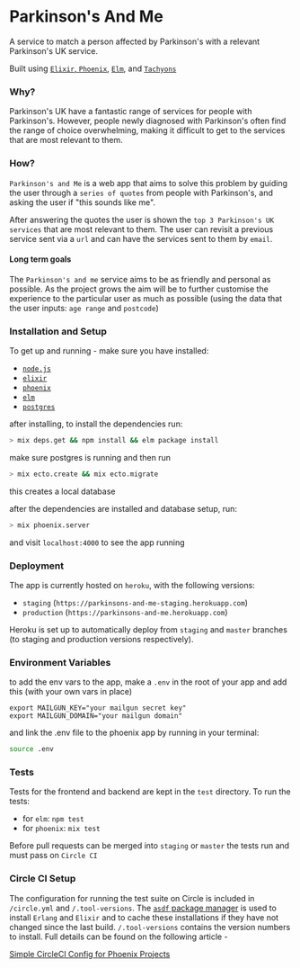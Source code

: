 # Parkinson's And Me

A service to match a person affected by Parkinson's with a relevant Parkinson's UK service.


Built using [`Elixir`, `Phoenix`](http://www.phoenixframework.org/), [`Elm`](http://elm-lang.org/), and [`Tachyons`](http://tachyons.io/)

### Why?

Parkinson's UK have a fantastic range of services for people with Parkinson's.
However, people newly diagnosed with Parkinson's often find the range of choice overwhelming, making it difficult to get to the services that are most relevant to them.

### How?

`Parkinson's and Me` is a web app that aims to solve this problem by guiding the user through a `series of quotes` from people with Parkinson's, and asking the user if "this sounds like me".

After answering the quotes the user is shown the `top 3 Parkinson's UK services` that are most relevant to them. The user can revisit a previous service sent via a `url` and can have the services sent to them by `email`.

#### Long term goals

The `Parkinson's and me` service aims to be as friendly and personal as possible. As the project grows the aim will be to further customise the experience to the particular user as much as possible (using the data that the user inputs: `age range` and `postcode`)

### Installation and Setup

To get up and running - make sure you have installed:

+ [`node.js`](https://nodejs.org/en/download/)
+ [`elixir`](http://elixir-lang.org/install.html)
+ [`phoenix`](http://www.phoenixframework.org/docs/installation)
+ [`elm`](https://guide.elm-lang.org/install.html)
+ [`postgres`](https://www.postgresql.org/download/)

after installing, to install the dependencies run:

```sh
> mix deps.get && npm install && elm package install
```

make sure postgres is running and then run

```sh
> mix ecto.create && mix ecto.migrate
```

this creates a local database

after the dependencies are installed and database setup, run:

```sh
> mix phoenix.server
```

and visit `localhost:4000` to see the app running

### Deployment

The app is currently hosted on `heroku`, with the following versions:

+ `staging` (`https://parkinsons-and-me-staging.herokuapp.com`)
+ `production` (`https://parkinsons-and-me.herokuapp.com`)

Heroku is set up to automatically deploy from `staging` and `master` branches (to staging and production versions respectively).

### Environment Variables

to add the env vars to the app, make a `.env` in the root of your app and add this (with your own vars in place)

```env
export MAILGUN_KEY="your mailgun secret key"
export MAILGUN_DOMAIN="your mailgun domain"
```

and link the .env file to the phoenix app by running in your terminal:

```sh
source .env
```

### Tests

Tests for the frontend and backend are kept in the `test` directory. To run the tests:

+ for `elm`: `npm test`
+ for `phoenix`: `mix test`

Before pull requests can be merged into `staging` or `master` the tests run and must pass on `Circle CI`

### Circle CI Setup

The configuration for running the test suite on Circle is included in `/circle.yml` and `/.tool-versions`. The [`asdf` package manager](https://github.com/asdf-vm/asdf) is used to install `Erlang` and `Elixir` and to cache these installations if they have not changed since the last build. `/.tool-versions` contains the version numbers to install. Full details can be found on the following article -

[Simple CircleCI Config for Phoenix Projects](https://medium.com/@QuantLayer/simple-circleci-config-for-phoenix-projects-fc3ae271aff1)
